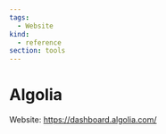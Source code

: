 ```yaml
---
tags:
  - Website
kind:
  - reference
section: tools
---
```

# Algolia

Website: <https://dashboard.algolia.com/>

